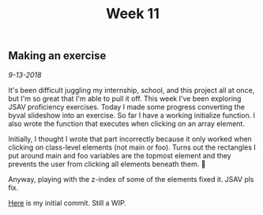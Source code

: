 ﻿---
layout: post
title: Week 11
---

## Making an exercise

*9-13-2018*

It's been difficult juggling my internship, school, and this project all at
once, but I'm so great that I'm able to pull it off. This week I've been
exploring JSAV proficiency exercises. Today I made some progress converting
the byval slideshow into an exercise. So far I have a working initialize
function. I also wrote the function that executes when clicking on an array
element.

Initially, I thought I wrote that part incorrectly because it only
worked when clicking on class-level elements (not main or foo). Turns out the
rectangles I put around main and foo variables are the topmost element and they
prevents the user from clicking all elements beneath them. 🤦

Anyway, playing with the z-index of some of the elements fixed it. JSAV pls fix.

[Here](https://github.com/OpenDSA/OpenDSA/commit/559ebfb8cbaecf5eb6645e7c2a6197ffd6cea9df)
is my initial commit. Still a WIP.
